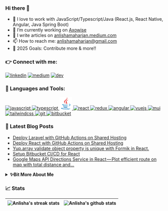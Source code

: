 ### Hi there 👋

- 📂 I love to work with JavaScript/Typescript/Java (React.js, React Native, Angular, Java Spring Boot) 
- 🔭 I’m currently working on [Axowise](https://github.com/BackofenLab/AxoWise) <!-- - 👨‍💻 Read more about my projects at [anlisha.com.np](https://anlisha.com.np/#project) - 📄 Know about my experiences [anlisha.com.np](https://anlisha.com.np/#job)  - 📝 I write articles on [anlisha.com.np/blog](https://anlisha.com.np/blog) -->
- 📝 I write articles on [anlishamaharjan.medium.com](https://anlishamaharjan.medium.com/)
- 📫 How to reach me: [anlishamaharjan@gmail.com](mailto:anlishamaharjan@gmail.com)
- 🥅 2025 Goals: Contribute more & more!!

### 👉 Connect with me:

<!-- <a href="https://anlisha.com.np" target="_blank" rel="noreferrer"><img align="center" src="https://anlisha.com.np/assets/image/logo.svg" alt="anlisha" height="40" width="40" /></a> -->
<a href="https://linkedin.com/in/anlisha-maharjan" target="_blank" rel="noreferrer"><img align="center" src="https://cdn.jsdelivr.net/gh/devicons/devicon/icons/linkedin/linkedin-original.svg" alt="linkedin" height="40" width="40" /></a>
<a href="https://anlishamaharjan.medium.com" target="_blank" rel="noreferrer"><img align="center" src="https://www.vectorlogo.zone/logos/medium/medium-tile.svg" alt="medium" height="40" width="40" /></a>
<a href="https://dev.to/anlishamaharjan" target="_blank" rel="noreferrer"><img align="center" src="https://www.vectorlogo.zone/logos/devto/devto-icon.svg" alt="dev" height="60" width="50" /></a>

### 🚀 Languages and Tools:

<p align="left"> 
<a href="https://developer.mozilla.org/en-US/docs/Web/JavaScript" target="_blank" rel="noreferrer"> <img src="https://cdn.jsdelivr.net/gh/devicons/devicon/icons/javascript/javascript-original.svg" alt="javascript" width="40" height="40"/> </a> 
<a href="https://www.typescriptlang.org/" target="_blank" rel="noreferrer"> <img src="https://cdn.jsdelivr.net/gh/devicons/devicon/icons/typescript/typescript-original.svg" alt="typescript" width="40" height="40"/> </a> 
<a href="https://www.java.com" target="_blank" rel="noreferrer"> <img src="https://raw.githubusercontent.com/devicons/devicon/master/icons/java/java-original.svg" alt="java" width="40" height="40"/> </a> 
<a href="https://reactjs.org/" target="_blank" rel="noreferrer"> <img src="https://cdn.jsdelivr.net/gh/devicons/devicon/icons/react/react-original.svg" alt="react" width="40" height="40"/> </a> 
<a href="https://redux.js.org/" target="_blank" rel="noreferrer"> <img src="https://cdn.jsdelivr.net/gh/devicons/devicon/icons/redux/redux-original.svg" alt="redux" width="40" height="40"/> </a> 
<a href="https://angular.io" target="_blank" rel="noreferrer"> <img src="https://cdn.jsdelivr.net/gh/devicons/devicon@latest/icons/angular/angular-original.svg" alt="angular" width="40" height="40"/> </a> 
<a href="https://vuejs.org/" target="_blank" rel="noreferrer"> <img src="https://cdn.jsdelivr.net/gh/devicons/devicon@latest/icons/vuejs/vuejs-original.svg" alt="vuejs" width="40" height="40"/> </a> 
<a href="https://mui.com/" target="_blank" rel="noreferrer"> <img src="https://cdn.jsdelivr.net/gh/devicons/devicon/icons/materialui/materialui-original.svg" alt="mui" width="40" height="40"/> </a> 
<a href="https://tailwindcss.com/" target="_blank" rel="noreferrer"> <img src="https://cdn.jsdelivr.net/gh/devicons/devicon@latest/icons/tailwindcss/tailwindcss-original.svg" alt="tailwindcss" width="40" height="40"/> </a> 
<a href="https://git-scm.com/doc" target="_blank" rel="noreferrer"> <img src="https://cdn.jsdelivr.net/gh/devicons/devicon/icons/git/git-original.svg" alt="git" width="40" height="40"/> </a> 
<a href="https://bitbucket.org/" target="_blank" rel="noreferrer"> <img src="https://cdn.jsdelivr.net/gh/devicons/devicon/icons/bitbucket/bitbucket-original.svg" alt="bitbucket" width="40" height="40"/> </a> 
</p>

### 📕 Latest Blog Posts

<!-- BLOG-POST-LIST:START -->
- [Deploy Laravel with GitHub Actions on Shared Hosting](https://towardsdev.com/deploy-laravel-with-github-actions-on-shared-hosting-9a984adfea29?source=rss-47753a60808d------2)
- [Deploy React with GitHub Actions on Shared Hosting](https://javascript.plainenglish.io/deploy-react-with-github-actions-on-shared-hosting-d950fcf27685?source=rss-47753a60808d------2)
- [Yup.array validate object property is unique with Formik in React.](https://anlishamaharjan.medium.com/yup-array-validate-object-property-is-unique-with-formik-in-react-162fd1aff25c?source=rss-47753a60808d------2)
- [Setup Bitbucket CI/CD for React](https://towardsdev.com/setup-bitbucket-ci-cd-for-react-bfe42e396d98?source=rss-47753a60808d------2)
- [Google Maps API Directions Service in React — Plot efficient route on map with total distance and…](https://anlishamaharjan.medium.com/google-maps-api-directions-service-in-react-plot-efficient-route-on-map-with-total-distance-and-40f84efe9fc7?source=rss-47753a60808d------2)
<!-- BLOG-POST-LIST:END -->

<details>
    <summary><b>✨Bit More About Me</b></summary><br/>
    I'm a self-taught software developer, with over 5 years of experience in building accessible and high-quality digital experiences.
    <br/><br/>
    In 2018, I graduated from St. Xavier's College with a focus on software engineering and a mindset to always stay curious. I can plan, build, launch, and maintain a web application myself—did I mention that I build mobile apps too? I have worked on a handful of cross-platform iOS and Android apps with React Native and Ionic.
    <br/><br/>
    Currently, wrestling my way through a Master's in Computer Science in Germany. Challenging? Absolutely. Fun? Surprisingly, yes! It's a wild mix of algorithms, adventure, and personal growth that I’m truly enjoying.
</details>

### 📈 Stats

| <img align="center" src="https://github-readme-streak-stats.herokuapp.com/?user=anlisha-maharjan" alt="Anlisha's streak stats" /> | <img align="center" src="https://github-readme-stats.vercel.app/api?username=anlisha-maharjan&show_icons=true&include_all_commits=true&count_private=true&theme=buefy&hide_border=true&hide=contribs,prs" alt="Anlisha's github stats" /> |
| ------------- | ------------- |


